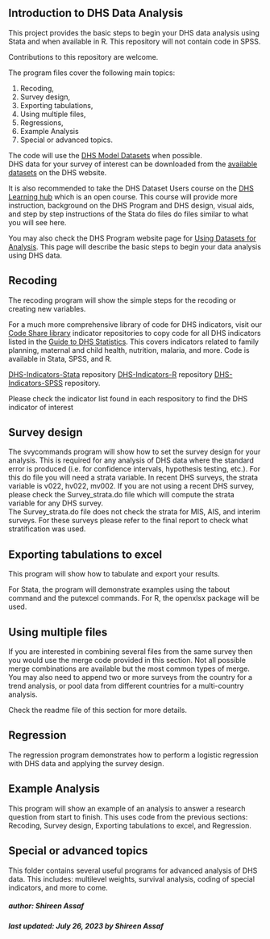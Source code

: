 ## Introduction to DHS Data Analysis

This project provides the basic steps to begin your DHS data analysis using Stata and when available in R. This repository will not contain code in SPSS.

Contributions to this repository are welcome.

The program files cover the following main topics: 
1) Recoding, 
2) Survey design, 
3) Exporting tabulations, 
4) Using multiple files, 
5) Regressions, 
6) Example Analysis
7) Special or advanced topics.

The code will use the [DHS Model Datasets](https://www.dhsprogram.com/data/Model-Datasets.cfm) when possible.  
DHS data for your survey of interest can be downloaded from the [available datasets](https://www.dhsprogram.com/data/available-datasets.cfm) on the DHS website.

It is also recommended to take the DHS Dataset Users course on the [DHS Learning hub](https://learning.dhsprogram.com/) which is an open course. 
This course will provide more instruction, background on the DHS Program and DHS design, visual aids, and step by step instructions of the Stata do files do files similar to what you will see here. 

You may also check the DHS Program website page for [Using Datasets for Analysis](https://www.dhsprogram.com/data/Using-Datasets-for-Analysis.cfm).
This page will describe the basic steps to begin your data analysis using DHS data. 

## Recoding 
The recoding program will show the simple steps for the recoding or creating new variables.

For a much more comprehensive library of code for DHS indicators, visit our [Code Share library](https://github.com/DHSProgram) indicator repositories to copy code for all DHS indicators listed in the [Guide to DHS Statistics](https://www.dhsprogram.com/Data/Guide-to-DHS-Statistics/index.cfm).
This covers indicators related to family planning, maternal and child health, nutrition, malaria, and more. Code is available in Stata, SPSS, and R. 

[DHS-Indicators-Stata](https://github.com/DHSProgram/DHS-Indicators-Stata) repository
[DHS-Indicators-R](https://github.com/DHSProgram/DHS-Indicators-R) repository
[DHS-Indicators-SPSS](https://github.com/DHSProgram/DHS-Indicators-SPSS) repository.

Please check the indicator list found in each respository to find the DHS indicator of interest

## Survey design
The svycommands program will show how to set the survey design for your analysis. This is required for any analysis of DHS data where the standard error is produced (i.e. for confidence intervals, hypothesis testing, etc.).
For this do file you will need a strata variable. 
In recent DHS surveys, the strata variable is v022, hv022, mv002.  If you are not using a recent DHS survey, please check the Survey_strata.do file which will compute the strata variable for any DHS survey.  
The Survey_strata.do file does not check the strata for MIS, AIS, and interim surveys. For these surveys please refer to the final report to check what stratification was used. 

## Exporting tabulations to excel
This program will show how to tabulate and export your results. 

For Stata, the program will demonstrate examples using the tabout command and the putexcel commands. 
For R, the openxlsx package will be used. 

## Using multiple files

If you are interested in combining several files from the same survey then you would use the merge code provided in this section. Not all possible merge combinations are available but the most common types of merge. 
You may also need to append two or more surveys from the country for a trend analysis, or pool data from different countries for a multi-country analysis. 

Check the readme file of this section for more details.

## Regression
The regression program demonstrates how to perform a logistic regression with DHS data and applying the survey design. 

## Example Analysis
This program will show an example of an analysis to answer a research question from start to finish. This uses code from the previous sections: Recoding, Survey design, Exporting tabulations to excel, and Regression. 

## Special or advanced topics
This folder contains several useful programs for advanced analysis of DHS data. This includes: multilevel weights, survival analysis, coding of special indicators, and more to come.  



##### author: Shireen Assaf
##### last updated: July 26, 2023 by Shireen Assaf